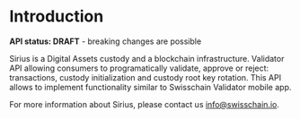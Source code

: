 # Introduction

**API status: DRAFT** - breaking changes are possible

Sirius is a Digital Assets custody and a blockchain infrastructure. Validator API allowing consumers to programatically validate, approve or reject: transactions, custody initialization and custody root key rotation. This API allows to implement functionality similar to Swisschain Validator mobile app.

For more information about Sirius, please contact us [info@swisschain.io](mailto:info@swisschain.io).
